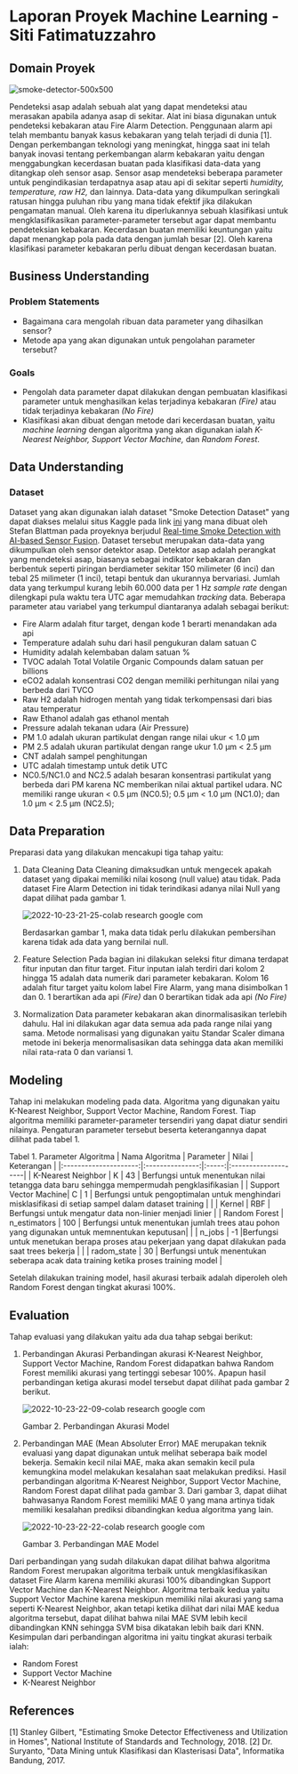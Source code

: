 # Laporan Proyek Machine Learning - Siti Fatimatuzzahro

## **Domain Proyek**
![smoke-detector-500x500](https://user-images.githubusercontent.com/99231159/197402111-8e712774-1fde-4906-83a5-0799fa320f45.jpg)

Pendeteksi asap adalah sebuah alat yang dapat mendeteksi atau merasakan apabila adanya asap di sekitar. Alat ini biasa digunakan untuk pendeteksi kebakaran atau Fire Alarm Detection. Penggunaan alarm api telah membantu banyak kasus kebakaran yang telah terjadi di dunia [1]. Dengan perkembangan teknologi yang meningkat, hingga saat ini telah banyak inovasi tentang perkembangan alarm kebakaran yaitu dengan menggabungkan kecerdasan buatan pada klasifikasi data-data yang ditangkap oleh sensor asap. Sensor asap mendeteksi beberapa parameter untuk pengindikasian terdapatnya asap atau api di sekitar seperti *humidity, temperature, raw H2,* dan lainnya. Data-data yang dikumpulkan seringkali ratusan hingga puluhan ribu yang mana tidak efektif jika dilakukan pengamatan manual. Oleh karena itu diperlukannya sebuah klasifikasi untuk mengklasifikasikan parameter-parameter tersebut agar dapat membantu pendeteksian kebakaran. Kecerdasan buatan memiliki keuntungan yaitu dapat menangkap pola pada data dengan jumlah besar [2]. Oleh karena klasifikasi parameter kebakaran perlu dibuat dengan kecerdasan buatan.

## **Business Understanding**
### Problem Statements
* Bagaimana cara mengolah ribuan data parameter yang dihasilkan sensor?
* Metode apa yang akan digunakan untuk pengolahan parameter tersebut?

### Goals
* Pengolah data parameter dapat dilakukan dengan pembuatan klasifikasi parameter untuk menghasilkan kelas terjadinya kebakaran *(Fire)* atau tidak terjadinya kebakaran *(No Fire)*
* Klasifikasi akan dibuat dengan metode dari kecerdasan buatan, yaitu *machine learning* dengan algoritma yang akan digunakan ialah *K-Nearest Neighbor, Support Vector Machine,* dan *Random Forest*.

## **Data Understanding**
### Dataset
Dataset yang akan digunakan ialah dataset "Smoke Detection Dataset" yang dapat diakses melalui situs Kaggle pada link [ini](https://www.kaggle.com/datasets/deepcontractor/smoke-detection-dataset?datasetId=2424784) yang mana dibuat oleh Stefan Blattman pada proyeknya berjudul [Real-time Smoke Detection with AI-based Sensor Fusion](https://www.hackster.io/stefanblattmann/real-time-smoke-detection-with-ai-based-sensor-fusion-1086e6). Dataset tersebut merupakan data-data yang dikumpulkan oleh sensor detektor asap. Detektor asap adalah perangkat yang mendeteksi asap, biasanya sebagai indikator kebakaran dan berbentuk seperti piringan berdiameter sekitar 150 milimeter (6 inci) dan tebal 25 milimeter (1 inci), tetapi bentuk dan ukurannya bervariasi. Jumlah data yang terkumpul kurang lebih 60.000 data per 1 Hz *sample rate* dengan dilengkapi pula waktu tera UTC agar memudahkan *tracking* data. Beberapa parameter atau variabel yang terkumpul diantaranya adalah sebagai berikut:
* Fire Alarm adalah fitur target, dengan kode 1 berarti menandakan ada api
* Temperature adalah suhu dari hasil pengukuran dalam satuan C
* Humidity adalah kelembaban dalam satuan %
* TVOC adalah Total Volatile Organic Compounds dalam satuan per billions 
* eCO2 adalah konsentrasi CO2 dengan memiliki perhitungan nilai yang berbeda dari TVCO
* Raw H2 adalah hidrogen mentah yang tidak terkompensasi dari bias atau temperatur
* Raw Ethanol adalah gas ethanol mentah
* Pressure adalah tekanan udara (Air Pressure)
* PM 1.0 adalah ukuran partikulat dengan range nilai ukur < 1.0 µm 
* PM 2.5 adalah ukuran partikulat dengan range ukur 1.0 µm < 2.5 µm
* CNT adalah sampel penghitungan
* UTC adalah timestamp untuk detik UTC
* NC0.5/NC1.0 and NC2.5 adalah besaran konsentrasi partikulat yang berbeda dari PM karena NC memberikan nilai aktual partikel udara. NC memiliki range ukuran < 0.5 µm (NC0.5); 0.5 µm < 1.0 µm (NC1.0); dan 1.0 µm < 2.5 µm (NC2.5);


## **Data Preparation**
Preparasi data yang dilakukan mencakupi tiga tahap yaitu:
1. Data Cleaning
   Data Cleaning dimaksudkan untuk mengecek apakah dataset yang dipakai memiliki nilai kosong (null value) atau tidak. Pada dataset Fire Alarm Detection ini tidak terindikasi adanya nilai Null yang dapat dilihat pada gambar 1. 
   
   ![2022-10-23-21-25-colab research google com](https://user-images.githubusercontent.com/99231159/197401789-24caaa2b-d9d6-4910-ad09-190f160a1215.png)
   
   Berdasarkan gambar 1, maka data tidak perlu dilakukan pembersihan karena tidak ada data yang bernilai null.
2. Feature Selection
   Pada bagian ini dilakukan seleksi fitur dimana terdapat fitur inputan dan fitur target. Fitur inputan ialah terdiri dari kolom 2 hingga 15 adalah data numerik dari parameter kebakaran. Kolom 16 adalah fitur target yaitu kolom label Fire Alarm, yang mana disimbolkan 1 dan 0. 1 berartikan ada api *(Fire)* dan 0 berartikan tidak ada api *(No Fire)*
3. Normalization
   Data parameter kebakaran akan dinormalisasikan terlebih dahulu. Hal ini dilakukan agar data semua ada pada range nilai yang sama. Metode normalisasi yang digunakan yaitu Standar Scaler dimana metode ini bekerja menormalisasikan data sehingga data akan memiliki nilai rata-rata 0 dan variansi 1. 

## **Modeling**
Tahap ini melakukan modeling pada data. Algoritma yang digunakan yaitu K-Nearest Neighbor, Support Vector Machine, Random Forest. Tiap algoritma memiliki parameter-parameter tersendiri yang dapat diatur sendiri nilainya. Pengaturan parameter tersebut beserta keterangannya dapat dilihat pada tabel 1. 

Tabel 1. Parameter Algoritma
| Nama Algoritma        | Parameter       | Nilai | Keterangan          |
|:---------------------:|:---------------:|:-----:|:--------------------|
| K-Nearest Neighbor    | K               | 43    | Berfungsi untuk menentukan nilai tetangga data baru sehingga mempermudah pengklasifikasian |
| Support Vector Machine| C               | 1      | Berfungsi untuk pengoptimalan untuk menghindari misklasifikasi di setiap sampel dalam dataset training |
|                       | Kernel          | RBF   | Berfungsi untuk mengatur data non-linier menjadi linier |
| Random Forest         | n_estimators    | 100   | Berfungsi untuk menentukan jumlah trees atau pohon yang digunakan untuk memnentukan keputusan|
|                       | n_jobs          | -1    |Berfungsi untuk menetukan berapa proses atau pekerjaan yang dapat dilakukan pada saat trees bekerja |
|                       | radom_state     | 30    | Berfungsi untuk menentukan seberapa acak data training ketika proses training model |


Setelah dilakukan training model, hasil akurasi terbaik adalah diperoleh oleh Random Forest dengan tingkat akurasi 100%.

## **Evaluation**
Tahap evaluasi yang dilakukan yaitu ada dua tahap sebgai berikut:
1. Perbandingan Akurasi
   Perbandingan akurasi K-Nearest Neighbor, Support Vector Machine, Random Forest didapatkan bahwa Random Forest memiliki akurasi yang tertinggi sebesar 100%. Apapun hasil perbandingan ketiga akurasi model tersebut dapat dilihat pada gambar 2 berikut.
   
   ![2022-10-23-22-09-colab research google com](https://user-images.githubusercontent.com/99231159/197401825-d925a5b5-b754-4f6c-b8f8-31746a97a8ed.png)
   
   Gambar 2. Perbandingan Akurasi Model
   
2. Perbandingan MAE (Mean Absoluter Error)
   MAE merupakan teknik evaluasi yang dapat digunakan untuk melihat seberapa baik model bekerja. Semakin kecil nilai MAE, maka akan semakin kecil pula kemungkina model melakukan kesalahan saat melakukan prediksi. Hasil perbandingan algoritma K-Nearest Neighbor, Support Vector Machine, Random Forest dapat dilihat pada gambar 3. Dari gambar 3, dapat diihat bahwasanya Random Forest memiliki MAE 0 yang mana artinya tidak memiliki kesalahan prediksi dibandingkan kedua algoritma yang lain. 
   
   ![2022-10-23-22-22-colab research google com](https://user-images.githubusercontent.com/99231159/197401850-c1598bb9-3956-4077-a2e0-90ab6d02258e.png)
   
   Gambar 3. Perbandingan MAE Model

Dari perbandingan yang sudah dilakukan dapat dilihat bahwa algoritma Random Forest merupakan algoritma terbaik untuk mengklasifikasikan dataset Fire Alarm karena memiliki akurasi 100% dibandingkan Support Vector Machine dan K-Nearest Neighbor. Algoritma terbaik kedua yaitu Support Vector Machine karena meskipun memiliki nilai akurasi yang sama seperti K-Nearest Neighbor, akan tetapi ketika dilihat dari nilai MAE kedua algoritma tersebut, dapat dilihat bahwa nilai MAE SVM lebih kecil dibandingkan KNN sehingga SVM bisa dikatakan lebih baik dari KNN. Kesimpulan dari perbandingan algoritma ini yaitu tingkat akurasi terbaik ialah:
* Random Forest
* Support Vector Machine
* K-Nearest Neighbor

## **References**
[1] Stanley Gilbert, "Estimating Smoke Detector Effectiveness and Utilization in Homes", National Institute of Standards and Technology, 2018.
[2] Dr. Suryanto, "Data Mining untuk Klasifikasi dan Klasterisasi Data", Informatika Bandung, 2017. 
